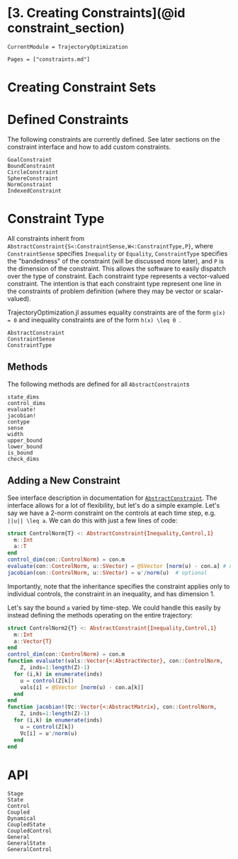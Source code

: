# [3. Creating Constraints](@id constraint_section)
```@meta
CurrentModule = TrajectoryOptimization
```

```@contents
Pages = ["constraints.md"]
```
# Creating Constraint Sets


# Defined Constraints
The following constraints are currently defined. See later sections on the constraint interface and how to add custom constraints.

```@docs
GoalConstraint
BoundConstraint
CircleConstraint
SphereConstraint
NormConstraint
IndexedConstraint
```

# Constraint Type
All constraints inherit from `AbstractConstraint{S<:ConstraintSense,W<:ConstraintType,P}`,
where `ConstraintSense` specifies `Inequality` or `Equality`, `ConstraintType` specifies the
"bandedness" of the constraint (will be discussed more later), and `P` is the dimension of
the constraint. This allows the software to easily dispatch over the type of constraint.
Each constraint type represents a vector-valued constraint.
The intention is that each constraint type represent one line in the constraints of
problem definition (where they may be vector or scalar-valued).

TrajectoryOptimization.jl assumes equality constraints are of the form ``g(x) = 0`` and inequality
constraints are of the form ``h(x) \leq 0 ``.

```@docs
AbstractConstraint
ConstraintSense
ConstraintType
```

## Methods
The following methods are defined for all `AbstractConstraint`s
```@docs
state_dims
control_dims
evaluate!
jacobian!
contype
sense
width
upper_bound
lower_bound
is_bound
check_dims
```

## Adding a New Constraint
See interface description in documentation for [`AbstractConstraint`](@ref). The
interface allows for a lot of flexibility, but let's do a simple example. Let's say
we have a 2-norm constraint on the controls at each time step, e.g. ``||u|| \leq a``.
We can do this with just a few lines of code:

```julia
struct ControlNorm{T} <: AbstractConstraint{Inequality,Control,1}
  m::Int
  a::T
end
control_dim(con::ControlNorm) = con.m
evaluate(con::ControlNorm, u::SVector) = @SVector [norm(u) - con.a] # needs to be a vector output
jacobian(con::ControlNorm, u::SVector) = u'/norm(u)  # optional
```
Importantly, note that the inheritance specifies the constraint applies only to
individual controls, the constraint in an inequality, and has dimension 1.

Let's say the bound ``a`` varied by time-step. We could handle this easily by instead defining the methods operating on the entire trajectory:

```julia
struct ControlNorm2{T} <: AbstractConstraint{Inequality,Control,1}
  m::Int
  a::Vector{T}
end
control_dim(con::ControlNorm) = con.m
function evaluate!(vals::Vector{<:AbstractVector}, con::ControlNorm,
    Z, inds=1:length(Z)-1)
  for (i,k) in enumerate(inds)
    u = control(Z[k])
    vals[i] = @SVector [norm(u) - con.a[k]]
  end
end
function jacobian!(∇c::Vector{<:AbstractMatrix}, con::ControlNorm,
    Z, inds=1:length(Z)-1)
  for (i,k) in enumerate(inds)
    u = control(Z[k])
    ∇c[i] = u'/norm(u)
  end
end
```

# API
```@docs
Stage
State
Control
Coupled
Dynamical
CoupledState
CoupledControl
General
GeneralState
GeneralControl
```
